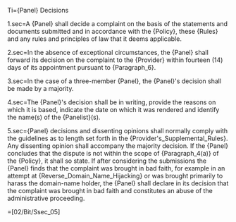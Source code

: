 Ti={Panel} Decisions

1.sec=A {Panel} shall decide a complaint on the basis of the statements and documents submitted and in accordance with the {Policy}, these {Rules} and any rules and principles of law that it deems applicable.

2.sec=In the absence of exceptional circumstances, the {Panel} shall forward its decision on the complaint to the {Provider} within fourteen (14) days of its appointment pursuant to {Paragraph_6}.

3.sec=In the case of a three-member {Panel}, the {Panel}'s decision shall be made by a majority.

4.sec=The {Panel}'s decision shall be in writing, provide the reasons on which it is based, indicate the date on which it was rendered and identify the name(s) of the {Panelist}(s).

5.sec={Panel} decisions and dissenting opinions shall normally comply with the guidelines as to length set forth in the {Provider's_Supplemental_Rules}. Any dissenting opinion shall accompany the majority decision. If the {Panel} concludes that the dispute is not within the scope of {Paragraph_4(a)} of the {Policy}, it shall so state. If after considering the submissions the {Panel} finds that the complaint was brought in bad faith, for example in an attempt at {Reverse_Domain_Name_Hijacking} or was brought primarily to harass the domain-name holder, the {Panel} shall declare in its decision that the complaint was brought in bad faith and constitutes an abuse of the administrative proceeding.

=[02/Bit/Ssec_05]

